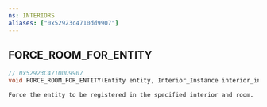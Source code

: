 ```yaml
---
ns: INTERIORS
aliases: ["0x52923c4710dd9907"]
---
```

## FORCE_ROOM_FOR_ENTITY

```c
// 0x52923C4710DD9907
void FORCE_ROOM_FOR_ENTITY(Entity entity, Interior_Instance interior_instance, int RoomKey);
```

```
Force the entity to be registered in the specified interior and room.
```
